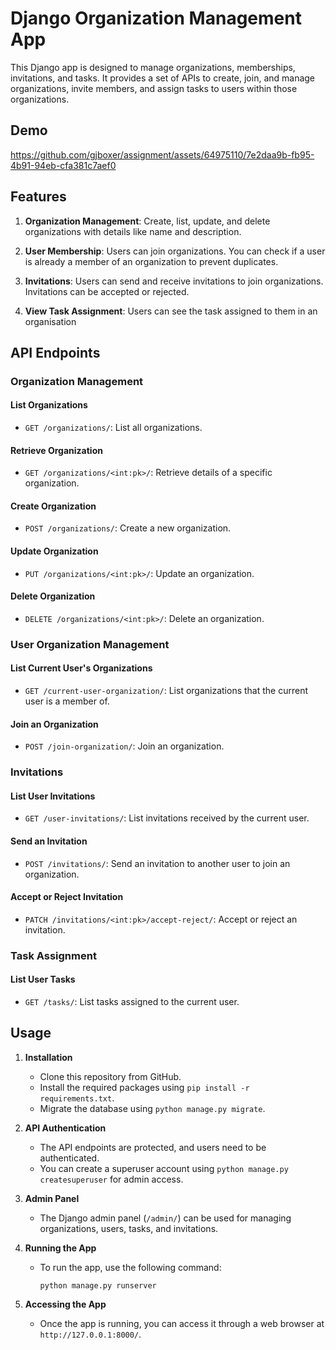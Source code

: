 # Django Organization Management App

This Django app is designed to manage organizations, memberships, invitations, and tasks. It provides a set of APIs to create, join, and manage organizations, invite members, and assign tasks to users within those organizations.

## Demo

https://github.com/gjboxer/assignment/assets/64975110/7e2daa9b-fb95-4b91-94eb-cfa381c7aef0

## Features

1. **Organization Management**: Create, list, update, and delete organizations with details like name and description.

2. **User Membership**: Users can join organizations. You can check if a user is already a member of an organization to prevent duplicates.

3. **Invitations**: Users can send and receive invitations to join organizations. Invitations can be accepted or rejected.

4. **View Task Assignment**: Users can see the task assigned to them in an organisation

## API Endpoints

### Organization Management

#### List Organizations
- `GET /organizations/`: List all organizations.

#### Retrieve Organization
- `GET /organizations/<int:pk>/`: Retrieve details of a specific organization.

#### Create Organization
- `POST /organizations/`: Create a new organization.

#### Update Organization
- `PUT /organizations/<int:pk>/`: Update an organization.

#### Delete Organization
- `DELETE /organizations/<int:pk>/`: Delete an organization.

### User Organization Management

#### List Current User's Organizations
- `GET /current-user-organization/`: List organizations that the current user is a member of.

#### Join an Organization
- `POST /join-organization/`: Join an organization.

### Invitations

#### List User Invitations
- `GET /user-invitations/`: List invitations received by the current user.

#### Send an Invitation
- `POST /invitations/`: Send an invitation to another user to join an organization.

#### Accept or Reject Invitation
- `PATCH /invitations/<int:pk>/accept-reject/`: Accept or reject an invitation.

### Task Assignment

#### List User Tasks
- `GET /tasks/`: List tasks assigned to the current user.

## Usage

1. **Installation**

   - Clone this repository from GitHub.
   - Install the required packages using `pip install -r requirements.txt`.
   - Migrate the database using `python manage.py migrate`.

2. **API Authentication**

   - The API endpoints are protected, and users need to be authenticated.
   - You can create a superuser account using `python manage.py createsuperuser` for admin access.

3. **Admin Panel**

   - The Django admin panel (`/admin/`) can be used for managing organizations, users, tasks, and invitations.

4. **Running the App**

   - To run the app, use the following command:
     ```
     python manage.py runserver
     ```

5. **Accessing the App**

   - Once the app is running, you can access it through a web browser at `http://127.0.0.1:8000/`.
